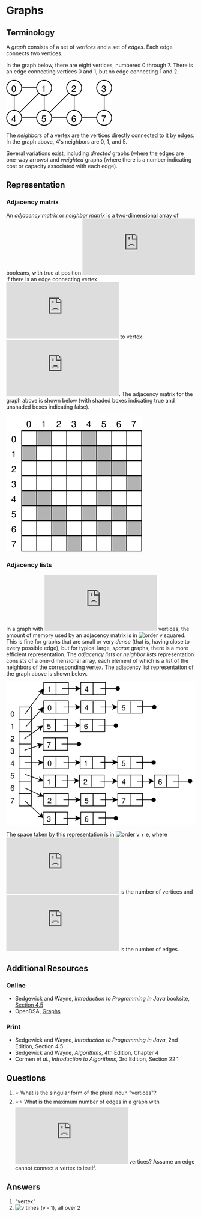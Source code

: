 # Graphs
## Terminology
A *graph* consists of a set of *vertices* and a set of *edges*. Each edge connects two vertices.

In the graph below, there are eight vertices, numbered 0 through 7. There is an edge connecting vertices 0 and 1, but no edge connecting 1 and 2.

![Edges are 0-1, 0-4, 1-4, 1-5, 2-5, 2-6, 3-7, 4-5, 5-6, and 6-7](graph.svg)

The *neighbors* of a vertex are the vertices directly connected to it by edges. In the graph above, 4's neighbors are 0, 1, and 5.

Several variations exist, including *directed* graphs (where the edges are one-way arrows) and *weighted* graphs (where there is a number indicating cost or capacity associated with each edge).
## Representation
### Adjacency matrix
An *adjacency matrix* or *neighbor matrix* is a two-dimensional array of booleans, with true at position ![i, j](https://latex.codecogs.com/svg.latex?i\,j) if there is an edge connecting vertex ![i](https://latex.codecogs.com/svg.latex?i) to vertex ![j](https://latex.codecogs.com/svg.latex?j). The adjacency matrix for the graph above is shown below (with shaded boxes indicating true and unshaded boxes indicating false).

![8 by 8 matrix as described above](adjacency_matrix.svg)

### Adjacency lists
In a graph with ![v](https://latex.codecogs.com/svg.latex?v) vertices, the amount of memory used by an adjacency matrix is in ![order v squared](https://latex.codecogs.com/svg.latex?\Theta(v^2)). This is fine for graphs that are small or very *dense* (that is, having close to every possible edge), but for typical large, *sparse* graphs, there is a more efficient representation. The *adjacency lists* or *neighbor lists* representation consists of a one-dimensional array, each element of which is a list of the neighbors of the corresponding vertex. The adjacency list representation of the graph above is shown below.

![array of 8 elements, each pointing to a chain of list nodes, as described above](adjacency_list.svg)

The space taken by this representation is in ![order v + e](https://latex.codecogs.com/svg.latex?\Theta(v+e)), where ![v](https://latex.codecogs.com/svg.latex?v) is the number of vertices and ![e](https://latex.codecogs.com/svg.latex?e) is the number of edges.

## Additional Resources
### Online
- Sedgewick and Wayne, *Introduction to Programming in Java* booksite, [Section 4.5](https://introcs.cs.princeton.edu/java/45graph/)
- OpenDSA, [Graphs](https://opendsa-server.cs.vt.edu/ODSA/Books/Everything/html/GraphIntro.html)
### Print
- Sedgewick and Wayne, *Introduction to Programming in Java*, 2nd Edition, Section 4.5
- Sedgewick and Wayne, *Algorithms*, 4th Edition, Chapter 4
- Cormen *et al.*, *Introduction to Algorithms*, 3rd Edition, Section 22.1 
## Questions
1. :star: What is the singular form of the plural noun "vertices"?
1. :star::star: What is the maximum number of edges in a graph with ![v](https://latex.codecogs.com/svg.latex?v) vertices? Assume an edge cannot connect a vertex to itself.
## Answers
1. "vertex"
1. ![v times (v - 1), all over 2](https://latex.codecogs.com/svg.latex?\frac{v(v-1)}{2})


